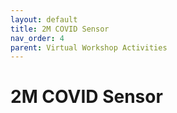 ```yaml
---
layout: default
title: 2M COVID Sensor
nav_order: 4
parent: Virtual Workshop Activities
---
```


# 2M COVID Sensor
